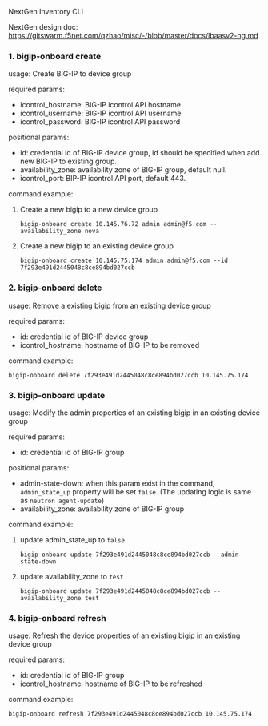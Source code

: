 NextGen Inventory CLI

NextGen design doc: https://gitswarm.f5net.com/qzhao/misc/-/blob/master/docs/lbaasv2-ng.md

### 1. bigip-onboard create
usage: Create BIG-IP to device group

required params:
- icontrol_hostname: BIG-IP icontrol API hostname
- icontrol_username: BIG-IP icontrol API username
- icontrol_password: BIG-IP icontrol API password

positional params:
- id: credential id of BIG-IP device group, id should be specified when add new BIG-IP to existing group.
- availability_zone: availability zone of BIG-IP group, default null.
- icontrol_port: BIP-IP icontrol API port, default 443.

command example:
1. Create a new bigip to a new device group

    `bigip-onboard create 10.145.76.72 admin admin@f5.com --availability_zone nova 
`
2. Create a new bigip to an existing device group

    `bigip-onboard create 10.145.75.174 admin admin@f5.com --id 7f293e491d2445048c8ce894bd027ccb`

### 2. bigip-onboard delete
usage: Remove a existing bigip from an existing device group

required params:
- id: credential id of BIG-IP device group
- icontrol_hostname: hostname of BIG-IP to be removed

command example:

`bigip-onboard delete 7f293e491d2445048c8ce894bd027ccb 10.145.75.174`

### 3. bigip-onboard update
usage: Modify the admin properties of an existing bigip in an existing device group

required params:
- id: credential id of BIG-IP group

positional params:
- admin-state-down: when this param exist in the command, `admin_state_up` property will be set `false`. 
(The updating logic is same as `neutron agent-update`)
- availability_zone: availability zone of BIG-IP group

command example:
1. update admin_state_up to `false`.

    `bigip-onboard update 7f293e491d2445048c8ce894bd027ccb --admin-state-down`

2. update availability_zone to `test`

    `bigip-onboard update 7f293e491d2445048c8ce894bd027ccb --availability_zone test`

### 4. bigip-onboard refresh
usage: Refresh the device properties of an existing bigip in an existing device group

required params:
- id: credential id of BIG-IP group
- icontrol_hostname: hostname of BIG-IP to be refreshed

command example:

`bigip-onboard refresh 7f293e491d2445048c8ce894bd027ccb 10.145.75.174`

